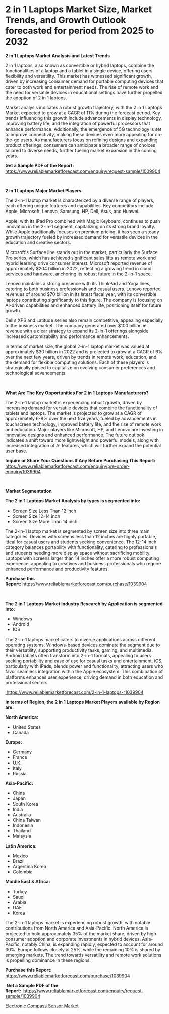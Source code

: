 <p><h1>2 in 1 Laptops Market Size, Market Trends, and Growth Outlook forecasted for period from 2025 to 2032</h1></p><p><strong>2 in 1 Laptops Market Analysis and Latest Trends</strong></p>
<p><p>2 in 1 laptops, also known as convertible or hybrid laptops, combine the functionalities of a laptop and a tablet in a single device, offering users flexibility and versatility. This market has witnessed significant growth, driven by increasing consumer demand for portable computing devices that cater to both work and entertainment needs. The rise of remote work and the need for versatile devices in educational settings have further propelled the adoption of 2 in 1 laptops. </p><p>Market analysis indicates a robust growth trajectory, with the 2 in 1 Laptops Market expected to grow at a CAGR of 11% during the forecast period. Key trends influencing this growth include advancements in display technology, improving battery life, and the integration of powerful processors that enhance performance. Additionally, the emergence of 5G technology is set to improve connectivity, making these devices even more appealing for on-the-go users. As manufacturers focus on refining designs and expanding product offerings, consumers can anticipate a broader range of choices tailored to diverse needs, further fueling market expansion in the coming years.</p></p>
<p><strong>Get a Sample PDF of the Report:&nbsp;</strong> <a href="https://www.reliablemarketforecast.com/enquiry/request-sample/1039904?utm_campaign=3178&utm_medium=2&utm_source=Github&utm_content=ia&utm_term=06042025&utm_id=2-in-1-laptops">https://www.reliablemarketforecast.com/enquiry/request-sample/1039904</a></p>
<p>&nbsp;</p>
<p><strong>2 in 1 Laptops Major Market Players</strong></p>
<p><p>The 2-in-1 laptop market is characterized by a diverse range of players, each offering unique features and capabilities. Key competitors include Apple, Microsoft, Lenovo, Samsung, HP, Dell, Asus, and Huawei. </p><p>Apple, with its iPad Pro combined with Magic Keyboard, continues to push innovation in the 2-in-1 segment, capitalizing on its strong brand loyalty. While Apple traditionally focuses on premium pricing, it has seen a steady growth trajectory fueled by increased demand for versatile devices in the education and creative sectors.</p><p>Microsoft's Surface line stands out in the market, particularly the Surface Pro series, which has achieved significant sales lifts as remote work and hybrid learning drive consumer interest. Microsoft reported revenue of approximately $204 billion in 2022, reflecting a growing trend in cloud services and hardware, anchoring its robust future in the 2-in-1 space.</p><p>Lenovo maintains a strong presence with its ThinkPad and Yoga lines, catering to both business professionals and casual users. Lenovo reported revenues of around $70 billion in its latest fiscal year, with its convertible laptops contributing significantly to this figure. The company is focusing on AI-driven capabilities and enhanced battery life, positioning itself for future growth.</p><p>Dell’s XPS and Latitude series also remain competitive, appealing especially to the business market. The company generated over $100 billion in revenue with a clear strategy to expand its 2-in-1 offerings alongside increased customizability and performance enhancements.</p><p>In terms of market size, the global 2-in-1 laptop market was valued at approximately $30 billion in 2022 and is projected to grow at a CAGR of 6% over the next few years, driven by trends in remote work, education, and the demand for flexible computing solutions. Each of these players is strategically poised to capitalize on evolving consumer preferences and technological advancements.</p></p>
<p>&nbsp;</p>
<p><strong>What Are The Key Opportunities For 2 in 1 Laptops Manufacturers?</strong></p>
<p><p>The 2-in-1 laptop market is experiencing robust growth, driven by increasing demand for versatile devices that combine the functionality of tablets and laptops. The market is projected to grow at a CAGR of approximately 6-8% over the next five years, fueled by advancements in touchscreen technology, improved battery life, and the rise of remote work and education. Major players like Microsoft, HP, and Lenovo are investing in innovative designs and enhanced performance. The future outlook indicates a shift toward more lightweight and powerful models, along with increased integration of AI features, which will further expand the potential user base.</p></p>
<p><strong>Inquire or Share Your Questions If Any Before Purchasing This Report:</strong> <a href="https://www.reliablemarketforecast.com/enquiry/pre-order-enquiry/1039904?utm_campaign=3178&utm_medium=2&utm_source=Github&utm_content=ia&utm_term=06042025&utm_id=2-in-1-laptops">https://www.reliablemarketforecast.com/enquiry/pre-order-enquiry/1039904</a></p>
<p>&nbsp;</p>
<p><strong>Market Segmentation</strong></p>
<p><strong>The 2 in 1 Laptops Market Analysis by types is segmented into:</strong></p>
<p><ul><li>Screen Size Less Than 12 inch</li><li>Screen Size 12-14 inch</li><li>Screen Size More Than 14 inch</li></ul></p>
<p><p>The 2-in-1 laptop market is segmented by screen size into three main categories. Devices with screens less than 12 inches are highly portable, ideal for casual users and students seeking convenience. The 12-14 inch category balances portability with functionality, catering to professionals and students needing more display space without sacrificing mobility. Laptops with screens larger than 14 inches offer a more robust computing experience, appealing to creatives and business professionals who require enhanced performance and productivity features.</p></p>
<p><strong>Purchase this Report:&nbsp;</strong><a href="https://www.reliablemarketforecast.com/purchase/1039904?utm_campaign=3178&utm_medium=2&utm_source=Github&utm_content=ia&utm_term=06042025&utm_id=2-in-1-laptops">https://www.reliablemarketforecast.com/purchase/1039904</a></p>
<p>&nbsp;</p>
<p><strong>The 2 in 1 Laptops Market Industry Research by Application is segmented into:</strong></p>
<p><ul><li>Windows</li><li>Android</li><li>IOS</li></ul></p>
<p><p>The 2-in-1 laptops market caters to diverse applications across different operating systems. Windows-based devices dominate the segment due to their versatility, supporting productivity tasks, gaming, and multimedia. Android tablets often transform into 2-in-1 formats, appealing to users seeking portability and ease of use for casual tasks and entertainment. iOS, particularly with iPads, blends power and functionality, attracting users who favor seamless integration within the Apple ecosystem. This combination of platforms enhances user experience, driving demand in both education and professional sectors.</p></p>
<p><a href="https://www.reliablemarketforecast.com/2-in-1-laptops-r1039904?utm_campaign=3178&utm_medium=2&utm_source=Github&utm_content=ia&utm_term=06042025&utm_id=2-in-1-laptops">&nbsp;https://www.reliablemarketforecast.com/2-in-1-laptops-r1039904</a></p>
<p><strong>In terms of Region, the 2 in 1 Laptops Market Players available by Region are:</strong></p>
<p>
    <p> <strong> North America: </strong>
        <ul>
            <li>United States</li>
            <li>Canada</li>
        </ul>
        </p> 
    <p> <strong> Europe: </strong>
        <ul>
            <li>Germany</li>
            <li>France</li>
            <li>U.K.</li>
            <li>Italy</li>
            <li>Russia</li>
        </ul>
        </p> 
    <p> <strong> Asia-Pacific: </strong>
        <ul>
            <li>China</li>
            <li>Japan</li>
            <li>South Korea</li>
            <li>India</li>
            <li>Australia</li>
            <li>China Taiwan</li>
            <li>Indonesia</li>
            <li>Thailand</li>
            <li>Malaysia</li>
        </ul>
        </p> 
    <p> <strong> Latin America: </strong>
        <ul>
            <li>Mexico</li>
            <li>Brazil</li>
            <li>Argentina Korea</li>
            <li>Colombia</li>
        </ul>
        </p> 
    <p> <strong> Middle East & Africa: </strong>
        <ul>
            <li>Turkey</li>
            <li>Saudi</li>
            <li>Arabia</li>
            <li>UAE</li>
            <li>Korea</li>
        </ul>
    </p>
    </p>
<p><p>The 2-in-1 laptops market is experiencing robust growth, with notable contributions from North America and Asia-Pacific. North America is projected to hold approximately 35% of the market share, driven by high consumer adoption and corporate investments in hybrid devices. Asia-Pacific, notably China, is expanding rapidly, expected to account for around 30%. Europe follows closely at 25%, while the remaining 10% is shared by emerging markets. The trend towards versatility and remote work solutions is propelling dominance in these regions.</p></p>
<p><strong>Purchase this Report: </strong><a href="https://www.reliablemarketforecast.com/purchase/1039904?utm_campaign=3178&utm_medium=2&utm_source=Github&utm_content=ia&utm_term=06042025&utm_id=2-in-1-laptops">https://www.reliablemarketforecast.com/purchase/1039904</a></p>
<p>&nbsp;<strong>Get a Sample PDF of the Report:&nbsp;&nbsp;</strong><a href="https://www.reliablemarketforecast.com/enquiry/request-sample/1039904?utm_campaign=3178&utm_medium=2&utm_source=Github&utm_content=ia&utm_term=06042025&utm_id=2-in-1-laptops">https://www.reliablemarketforecast.com/enquiry/request-sample/1039904</a></p>
<p><strong></strong></p>
<p><p><a href="https://github.com/vigoseiler/Market-Research-Report-List-1/blob/main/electronic-compass-sensor-market.md?utm_campaign=3178&utm_medium=2&utm_source=Github&utm_content=ia&utm_term=06042025&utm_id=2-in-1-laptops">Electronic Compass Sensor Market</a></p></p>